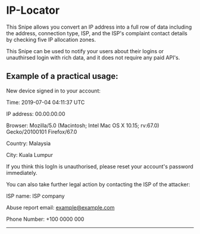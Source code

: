 # IP-Locator

This Snipe allows you convert an IP address into a full row of data including the address, connection type, ISP, and the ISP's complaint contact details by checking five IP allocation zones.

This Snipe can be used to notify your users about their logins or unauthirsed login with rich data, and it does not require any paid API's.

Example of a practical usage:
------------------------------------------
New device signed in to your account:

Time: 2019-07-04 04:11:37 UTC

IP address: 00.00.00.00

Browser: Mozilla/5.0 (Macintosh; Intel Mac OS X 10.15; rv:67.0) Gecko/20100101 Firefox/67.0

Country: Malaysia

City: Kuala Lumpur

If you think this logIn is unauthorised, please reset your account's password immediately. 

You can also take further legal action by contacting the ISP of the attacker:

ISP name: ISP company

Abuse report email: example@example.com

Phone Number: +100 0000 000

------------------------------------------
